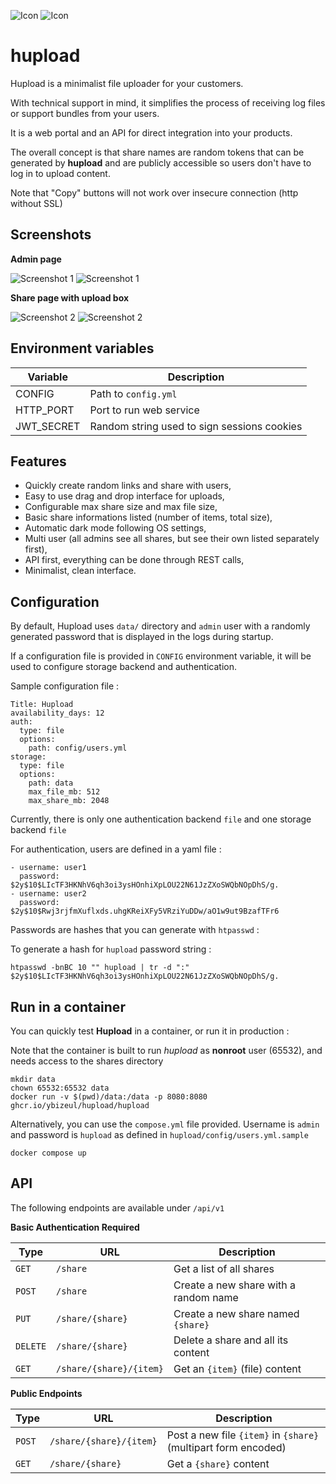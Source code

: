![Icon](readme_images/icon.svg#gh-light-mode-only)
![Icon](readme_images/icon-dark.svg#gh-dark-mode-only)

# hupload

Hupload is a minimalist file uploader for your customers.

With technical support in mind, it simplifies the process of receiving log files
or support bundles from your users.

It is a web portal and an API for direct integration into your products.

The overall concept is that share names are random tokens that can be generated
by **hupload** and are publicly accessible so users don't have to log in to 
upload content.

Note that "Copy" buttons will not work over insecure connection (http without 
SSL)

## Screenshots

**Admin page**

![Screenshot 1](readme_images/screenshot_1_dark.png#gh-dark-mode-only)
![Screenshot 1](readme_images/screenshot_1_light.png#gh-light-mode-only)

**Share page with upload box**

![Screenshot 2](readme_images/screenshot_2_dark.png#gh-dark-mode-only)
![Screenshot 2](readme_images/screenshot_2_light.png#gh-light-mode-only)

## Environment variables

| Variable    | Description |
|-------------|-------------|
| CONFIG      | Path to `config.yml`    |
| HTTP_PORT   | Port to run web service |
| JWT_SECRET  | Random string used to sign sessions cookies |

## Features

- Quickly create random links and share with users,
- Easy to use drag and drop interface for uploads,
- Configurable max share size and max file size,
- Basic share informations listed (number of items, total size),
- Automatic dark mode following OS settings,
- Multi user (all admins see all shares, but see their own listed separately first),
- API first, everything can be done through REST calls,
- Minimalist, clean interface.

## Configuration

By default, Hupload uses `data/` directory and `admin` user with a randomly
generated password that is displayed in the logs during startup.

If a configuration file is provided in `CONFIG` environment variable, it will
be used to configure storage backend and authentication.

Sample configuration file :

```
Title: Hupload
availability_days: 12
auth:
  type: file
  options:
    path: config/users.yml
storage:
  type: file
  options:
    path: data
    max_file_mb: 512
    max_share_mb: 2048
```

Currently, there is only one authentication backend `file` and one storage
backend `file`

For authentication, users are defined in a yaml file :

```
- username: user1
  password: $2y$10$LIcTF3HKNhV6qh3oi3ysHOnhiXpLOU22N61JzZXoSWQbNOpDhS/g.
- username: user2
  password: $2y$10$Rwj3rjfmXuflxds.uhgKReiXFy5VRziYuDDw/aO1w9ut9BzafTFr6
```

Passwords are hashes that you can generate with `htpasswd` :

To generate a hash for `hupload` password string :

```
htpasswd -bnBC 10 "" hupload | tr -d ":"
$2y$10$LIcTF3HKNhV6qh3oi3ysHOnhiXpLOU22N61JzZXoSWQbNOpDhS/g.
```

## Run in a container

You can quickly test **Hupload** in a container, or run it in production :

Note that the container is built to run _hupload_ as **nonroot** user (65532),
and needs access to the shares directory

```
mkdir data
chown 65532:65532 data
docker run -v $(pwd)/data:/data -p 8080:8080 ghcr.io/ybizeul/hupload/hupload
```

Alternatively, you can use the `compose.yml` file provided. Username is `admin`
and password is `hupload` as defined in `hupload/config/users.yml.sample`

```
docker compose up
```
## API

The following endpoints are available under `/api/v1`

**Basic Authentication Required**

| Type     | URL                     | Description                          |
|----------|-------------------------|--------------------------------------|
| `GET`    | `/share`                | Get a list of all shares
| `POST`   | `/share`                | Create a new share with a random name
| `PUT`    | `/share/{share}`        | Create a new share named `{share}`
| `DELETE` | `/share/{share}`        | Delete a share and all its content
| `GET`    | `/share/{share}/{item}` | Get an `{item}` (file) content

**Public Endpoints**

| Type     | URL                     | Description                          |
|----------|-------------------------|--------------------------------------|
| `POST`   | `/share/{share}/{item}` | Post a new file `{item}` in `{share}` (multipart form encoded)
| `GET`    |	`/share/{share}`        | Get a `{share}` content